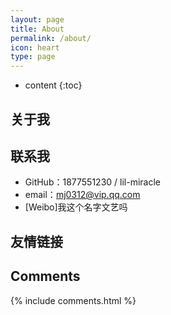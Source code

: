 ```yaml
---
layout: page
title: About
permalink: /about/
icon: heart
type: page
---
```


* content
{:toc}

## 关于我



## 联系我

* GitHub：1877551230 / lil-miracle
* email：mj0312@vip.qq.com
* [Weibo]我这个名字文艺吗


## 友情链接


## Comments

{% include comments.html %}
